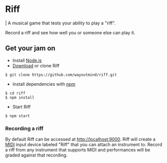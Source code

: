 # Riff

| A musical game that tests your ability to play a "riff".

Record a riff and see how well you or someone else can play it.

## Get your jam on
 
- Install [Node.js](http://nodejs.org/)
- [Download](https://github.com/wayoutmind/riff/archive/master.zip) or clone Riff 

`$ git clone https://github.com/wayoutmind/riff.git`

- Install dependencies with [npm](https://www.npmjs.org/)

```
$ cd riff
$ npm install
````

- Start Riff

`$ npm start`

### Recording a riff

By default Riff can be accessed at [http://localhost:9000](http://localhost:9000). Riff will create a [MIDI](http://en.wikipedia.org/wiki/MIDI) input device labeled "Riff" that you can attach an instrument to. Record a riff from any instrument that supports MIDI and performances will be graded against that recording.
